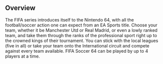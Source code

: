 ## Overview

The FIFA series introduces itself to the Nintendo 64, with all the football/soccer action one can expect from an EA Sports title. Choose your team, whether it be Manchester Utd or Real Madrid, or even a lowly ranked team, and take them through the ranks of the professional sport right up to the crowned kings of their tournament. You can stick with the local leagues (five in all) or take your team onto the International circuit and compete against every team available. FIFA Soccer 64 can be played by up to 4 players at a time.